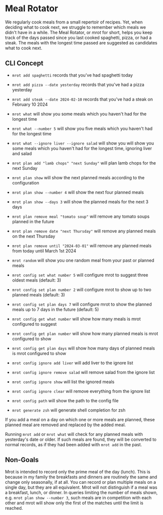 # Meal Rotator

We regularly cook meals from a small repertoir of recipes. Yet, when deciding what to cook next, we struggle to remember which meals we didn't have in a while. The Meal Rotator, or *mrot* for short, helps you keep track of the days passed since you last cooked spaghetti, pizza, or had a steak. The meals with the longest time passed are suggested as candidates what to cook next.

## CLI Concept

* `mrot add spaghetti` records that you've had spaghetti today
* `mrot add pizza --date yesterday` records that you've had a pizza yesterday
* `mrot add steak --date 2024-02-10` records that you've had a steak on February 10 2024

* `mrot what` will show you some meals which you haven't had for the longest time
* `mrot what --number 5` will show you five meals which you haven't had for the longest time
* `mrot what --ignore liver --ignore salad` will show you will show you some meals which you haven't had for the longest time, ignoring liver and salad

* `mrot plan add "lamb chops" "next Sunday"` will plan lamb chops for the next Sunday
* `mrot plan show` will show the next planned meals according to the configuration
* `mrot plan show --number 4` will show the next four planned meals
* `mrot plan show --days 3` will show the planned meals for the next 3 days
* `mrot plan remove meal "tomato soup"` will remove any tomato soups planned in the future
* `mrot plan remove date "next Thursday"` will remove any planned meals on the next Thursday
* `mrot plan remove until "2024-03-01"` will remove any planned meals from today until March 1st 2024

* `mrot random` will show you one random meal from your past or planned meals

* `mrot config set what number 5` will configure mrot to suggest three oldest meals (default: 3)
* `mrot config set plan number 2` will configure mrot to show up to two planned meals (default: 3)
* `mrot config set plan days 7` will configure mrot to show the planned meals up to 7 days in the future (default: 5)
* `mrot config get what number` will show how many meals is mrot configured to suggest
* `mrot config get plan number` will show how many planned meals is mrot configured to show
* `mrot config get plan days` will show how many days of planned meals is mrot configured to show
* `mrot config ignore add liver` will add liver to the ignore list
* `mrot config ignore remove salad` will remove salad from the ignore list
* `mrot config ignore show` will list the ignored meals
* `mrot config ignore clear` will remove everything from the ignore list
* `mrot config path` will show the path to the config file

* `mrot generate zsh` will generate shell completion for zsh

If you add a meal on a day on which one or more meals are planned, these planned meal are removed and replaced by the added meal.

Running `mrot add` or `mrot what` will check for any planned meals with yesterday's date or older. If such meals are found, they will be converted to normal records, as if they had been added with `mrot add` in the past.

## Non-Goals

Mrot is intended to record only the prime meal of the day (lunch). This is because in my family the breakfasts and dinners are routinely the same and change only seasonally, if at all. You can record or plan multiple meals on a single day, but they are all equivalent. Mrot will not distinguish if a meal was a breakfast, lunch, or dinner. In queries limiting the number of meals shown, e.g. `mrot plan show --number 3`, such meals are in competition with each other and mrot will show only the first of the matches until the limit is reached.
